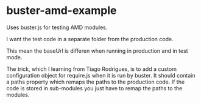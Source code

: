 buster-amd-example
==================

Uses buster.js for testing AMD modules.

I want the test code in a separate folder from the production code.

This mean the baseUrl is differen when running in production and in test mode.

The trick, which I learning from Tiago Rodrigues, is to add a custom configuration
object for require.js when it is run by buster. It should contain a paths property
which remaps the paths to the production code. If the code is stored in sub-modules
you just have to remap the paths to the modules.


